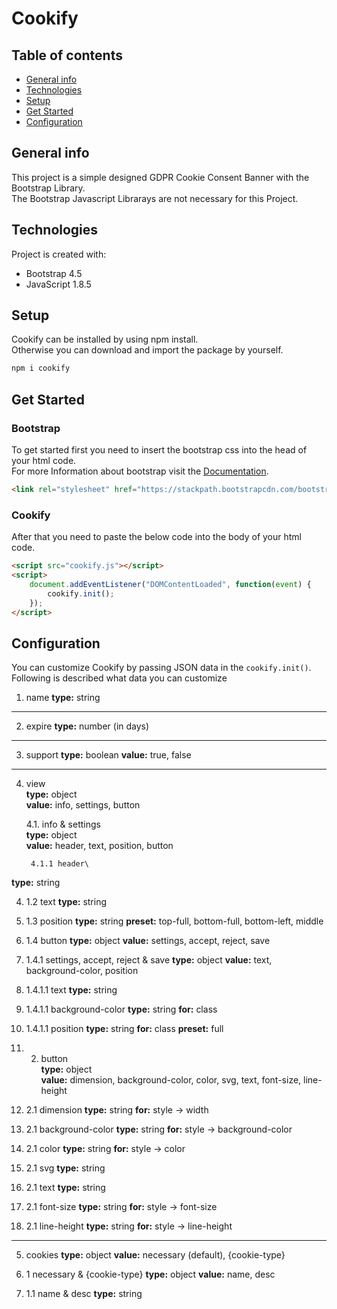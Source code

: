 # Cookify

## Table of contents
* [General info](#general-info)
* [Technologies](#technologies)
* [Setup](#setup)
* [Get Started](#get-started)
* [Configuration](#configuration)

## General info
This project is a simple designed GDPR Cookie Consent Banner with the Bootstrap Library.\
The Bootstrap Javascript Librarays are not necessary for this Project.

## Technologies
Project is created with:
* Bootstrap 4.5
* JavaScript 1.8.5

## Setup
Cookify can be installed by using npm install.\
Otherwise you can download and import the package by yourself.

```bash
npm i cookify
```

## Get Started
### Bootstrap
To get started first you need to insert the bootstrap css into the head of your html code.\
For more Information about bootstrap visit the [Documentation](https://getbootstrap.com/docs/4.5/).

```html
<link rel="stylesheet" href="https://stackpath.bootstrapcdn.com/bootstrap/4.5.2/css/bootstrap.min.css" integrity="sha384-JcKb8q3iqJ61gNV9KGb8thSsNjpSL0n8PARn9HuZOnIxN0hoP+VmmDGMN5t9UJ0Z" crossorigin="anonymous">
```

### Cookify
After that you need to paste the below code into the body of your html code.

```html
<script src="cookify.js"></script>
<script>
    document.addEventListener("DOMContentLoaded", function(event) {
        cookify.init();
    });
</script>
```

## Configuration
You can customize Cookify by passing JSON data in the `cookify.init()`.
Following is described what data you can customize

1. name
__type:__ string

---

2. expire
__type:__ number (in days)

---

3. support
__type:__ boolean
__value:__ true, false

---

4. view\
__type:__ object\
__value:__ info, settings, button

    4.1. info & settings\
__type:__ object\
__value:__ header, text, position, button

        4.1.1 header\
__type:__ string

4. 1.2 text
__type:__ string

4. 1.3 position
__type:__ string
__preset:__ top-full, bottom-full, bottom-left, middle

4. 1.4 button
__type:__ object
__value:__ settings, accept, reject, save

4. 1.4.1 settings, accept, reject & save
__type:__ object
__value:__ text, background-color, position

4. 1.4.1.1 text
__type:__ string

4. 1.4.1.1 background-color
__type:__ string
__for:__ class

4. 1.4.1.1 position
__type:__ string
__for:__ class
__preset:__ full

4. 2. button\
__type:__ object\
__value:__ dimension, background-color, color, svg, text, font-size, line-height

4. 2.1 dimension
__type:__ string
__for:__ style -> width

4. 2.1 background-color
__type:__ string
__for:__ style -> background-color

4. 2.1 color
__type:__ string
__for:__ style -> color

4. 2.1 svg
__type:__ string

4. 2.1 text
__type:__ string

4. 2.1 font-size
__type:__ string
__for:__ style -> font-size

4. 2.1 line-height
__type:__ string
__for:__ style -> line-height

---

5. cookies
__type:__ object
__value:__ necessary (default), {cookie-type}

5. 1 necessary & {cookie-type}
__type:__ object
__value:__ name, desc

5. 1.1 name & desc
__type:__ string
